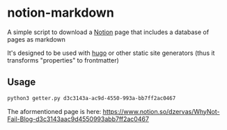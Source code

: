 # notion-markdown

A simple script to download a [Notion](https://www.notion.so) page that includes a database of pages as markdown

It's designed to be used with [hugo](https://gohugo.io) or other static site generators (thus it transforms "properties" to frontmatter)

## Usage

```bash
python3 getter.py d3c3143a-ac9d-4550-993a-bb7ff2ac0467
```

The aformentioned page is here: https://www.notion.so/dzervas/WhyNot-Fail-Blog-d3c3143aac9d4550993abb7ff2ac0467
